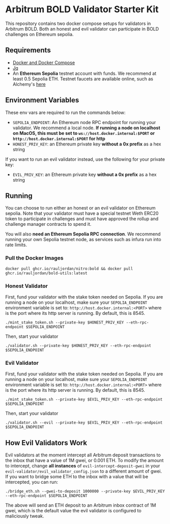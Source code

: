 # Arbitrum BOLD Validator Starter Kit

This repository contains two docker compose setups for validators in Arbitrum BOLD. Both an honest and evil validator can participate in BOLD challenges on Ethereum sepolia.

## Requirements

- [Docker and Docker Compose](https://docs.docker.com/engine/install/)
- [Jq](https://jqlang.github.io/jq/download/)
- An **Ethereum Sepolia** testnet account with funds. We recommend at least 0.5 Sepolia ETH. Testnet faucets are available online, such as Alchemy's [here](https://sepoliafaucet.com/)

## Environment Variables

These env vars are required to run the commands below:

- `SEPOLIA_ENDPOINT`: An Ethereum node RPC endpoint for running your validator. We recommend a local node. **If running a node on localhost on MacOS, this must be set to `ws://host.docker.internal:$PORT` or `http://host.docker.internal:$PORT` for http**
- `HONEST_PRIV_KEY`: an Ethereum private key **without a 0x prefix** as a hex string

If you want to run an evil validator instead, use the following for your private key:

- `EVIL_PRIV_KEY`: an Ethereum private key **without a 0x prefix** as a hex string

## Running

You can choose to run either an honest or an evil validator on Ethereum sepolia. Note that your validator must have a special testnet Weth ERC20 token to participate in challenges and must have approved the rollup and challenge manager contracts to spend it.

You will also **need an Ethereum Sepolia RPC connection**. We recommend running your own Sepolia testnet node, as services such as infura run into rate limits.

### Pull the Docker Images

```
docker pull ghcr.io/rauljordan/nitro:bold && docker pull ghcr.io/rauljordan/bold-utils:latest
```

### Honest Validator

First, fund your validator with the stake token needed on Sepolia. If you are running a node on your localhost, make sure your `SEPOLIA_ENDPOINT` environment variable is set to: `http://host.docker.internal:<PORT>` where <PORT> is the port where its http server is running. By default, this is 8545.

```
./mint_stake_token.sh --private-key $HONEST_PRIV_KEY --eth-rpc-endpoint $SEPOLIA_ENDPOINT
```

Then, start your validator

```
./validator.sh --private-key $HONEST_PRIV_KEY --eth-rpc-endpoint $SEPOLIA_ENDPOINT
```

### Evil Validator

First, fund your validator with the stake token needed on Sepolia. If you are running a node on your localhost, make sure your `SEPOLIA_ENDPOINT` environment variable is set to: `http://host.docker.internal:<PORT>` where <PORT> is the port where its http server is running. By default, this is 8545.

```
./mint_stake_token.sh --private-key $EVIL_PRIV_KEY --eth-rpc-endpoint $SEPOLIA_ENDPOINT
```

Then, start your validator

```
./validator.sh --evil --private-key $EVIL_PRIV_KEY --eth-rpc-endpoint $SEPOLIA_ENDPOINT
```

## How Evil Validators Work

Evil validators at the moment intercept all Arbitrum deposit transactions to the inbox that have a value of 1M gwei, or 0.001 ETH. To modify the amount to intercept, change **all instances** of `evil-intercept-deposit-gwei` in your `evil-validator/evil_validator_config.json` to a different amount of gwei. If you want to bridge some ETH to the inbox with a value that will be intercepted, you can run:

```
./bridge_eth.sh --gwei-to-deposit 1000000 --private-key $EVIL_PRIV_KEY --eth-rpc-endpoint $SEPOLIA_ENDPOINT
```

The above will send an ETH deposit to an Arbitrum inbox contract of 1M gwei, which is the default value the evil validator is configured to maliciously tweak.
